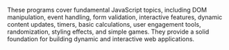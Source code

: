 These programs cover fundamental JavaScript topics, including DOM manipulation, event handling, form validation, interactive features, dynamic content updates, timers, basic calculations, user engagement tools, randomization, styling effects, and simple games. They provide a solid foundation for building dynamic and interactive web applications.
